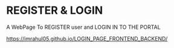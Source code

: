 
# REGISTER & LOGIN

A WebPage To REGISTER user and LOGIN IN TO THE PORTAL

https://imrahul05.github.io/LOGIN_PAGE_FRONTEND_BACKEND/
